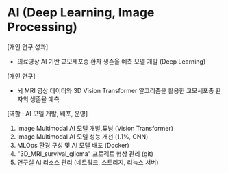 # AI (Deep Learning, Image Processing)

[개인 연구 성과]
- 의료영상 AI 기반 교모세포종 환자 생존율 예측 모델 개발 (Deep Learning)

[개인 연구]
- 뇌 MRI 영상 데이터와 3D Vision Transformer 알고리즘을 활용한 교모세포종 환자의 생존율 예측

[역할 : AI 모델 개발, 배포, 운영]
1. Image Multimodal AI 모델 개발,튜닝 (Vision Transformer)
2. Image Multimodal AI 모델 성능 개선 (1.1%, CNN)
3. MLOps 환경 구성 및 AI 모델 배포 (Docker)
4. "3D_MRI_survival_glioma" 프로젝트 형상 관리 (git)
5. 연구실 AI 리소스 관리 (네트워크, 스토리지, 리눅스 서버)